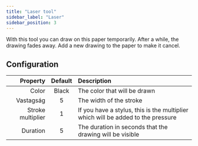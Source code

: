 ```yaml
---
title: "Laser tool"
sidebar_label: "Laser"
sidebar_position: 3
---
```



With this tool you can draw on this paper temporarily. After a while, the drawing fades away. Add a new drawing to the paper to make it cancel.

## Configuration

|          Property | Default | Description                                                                      |
| -----------------:|:-------:|:-------------------------------------------------------------------------------- |
|             Color |  Black  | The color that will be drawn                                                     |
|         Vastagság |    5    | The width of the stroke                                                          |
| Stroke multiplier |    1    | If you have a stylus, this is the multiplier which will be added to the pressure |
|          Duration |    5    | The duration in seconds that the drawing will be visible                         |
